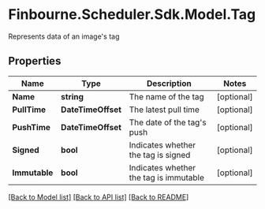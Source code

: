 # Finbourne.Scheduler.Sdk.Model.Tag
Represents data of an image's tag

## Properties

Name | Type | Description | Notes
------------ | ------------- | ------------- | -------------
**Name** | **string** | The name of the tag | [optional] 
**PullTime** | **DateTimeOffset** | The latest pull time | [optional] 
**PushTime** | **DateTimeOffset** | The date of the tag&#39;s push | [optional] 
**Signed** | **bool** | Indicates whether the tag is signed | [optional] 
**Immutable** | **bool** | Indicates whether the tag is immutable | [optional] 

[[Back to Model list]](../README.md#documentation-for-models) [[Back to API list]](../README.md#documentation-for-api-endpoints) [[Back to README]](../README.md)

